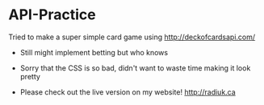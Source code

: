# API-Practice
Tried to make a super simple card game using http://deckofcardsapi.com/

* Still might implement betting but who knows

* Sorry that the CSS is so bad, didn't want to waste time making it look pretty

* Please check out the live version on my website! http://radiuk.ca

